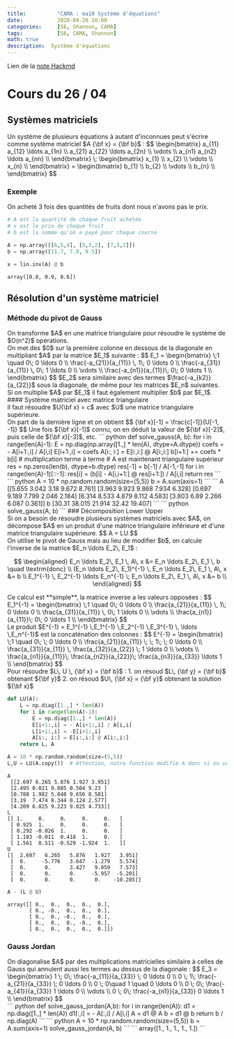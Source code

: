 ```yaml
---
title:          "CAMA : ma10 Système d'équations"
date:           2020-04-26 10:00
categories:     [S6, Shannon, CAMA]
tags:           [S6, CAMA, Shannon]
math: true
description:  Système d'équations
---
```

Lien de la [note Hackmd](https://hackmd.io/@lemasymasa/ryhz1KA3U)
# Cours du 26 / 04

## Systèmes matriciels
<div class="alert alert-danger" role="alert" markdown="1">
Un système de plusieurs équations à autant d'inconnues peut s'écrire comme système matriciel $A {\bf x} = {\bf b}$ : 
$$
\begin{bmatrix}
a_{11} a_{12} \ldots a_{1n} \\
a_{21} a_{22} \ldots a_{2n} \\
 \vdots \\
a_{n1} a_{n2} \ldots a_{nn} \\
\end{bmatrix}
\;
\begin{bmatrix}
x_{1} \\
x_{2} \\
\vdots \\
x_{n} \\
\end{bmatrix} =
\begin{bmatrix}
b_{1} \\
b_{2} \\
\vdots \\
b_{n} \\
\end{bmatrix}
$$
</div>

### Exemple
On acheté 3 fois des quantités de fruits dont nous n'avons pas le prix.
``` python
# A est la quantité de chaque fruit achetée
# x est le prix de chaque fruit
# b est la somme qu'on a payé pour chaque course

A = np.array([[6,5,4], [5,3,2], [7,3,2]])
b = np.array([11.7, 7.9, 9.5])

x = lin.inv(A) @ b
```
```
array([0.8, 0.9, 0.6])
```
## Résolution d'un système matriciel
### Méthode du pivot de Gauss
<div class="alert alert-info" role="alert" markdown="1">
On transforme $A$ en une matrice triangulaire pour résoudre le système de $O(n^2)$ opérations.
</div>
On met des $0$ sur la première colonne en dessous de la diagonale en multipliant $A$ par la matrice $E_1$ suivante : 
$$
E_1 = 
\begin{bmatrix}
\;1 \quad 0\; 0 \ldots 0 \\
\frac{-a_{21}}{a_{11}} \, 1\; 0  \ldots 0 \\
\frac{-a_{31}}{a_{11}} \, 0\; 1  \ldots 0 \\
\vdots \\
\frac{-a_{n1}}{a_{11}}\; 0\; 0  \ldots 1 \\
\end{bmatrix}
$$
$E_2$ sera similaire avec des termes $\frac{-a_{k2}}{a_{22}}$ sous la diagonale, de même pour les matrices $E_n$ suivantes.
<div class="alert alert-warning" role="alert" markdown="1">
Si on multiplie $A$ par $E_1$ il faut également multiplier $b$ par $E_1$.
</div>
#### Système matriciel avec matrice triangulaire
<div class="alert alert-info" role="alert" markdown="1">
Il faut résoudre $U{\bf x} = c$ avec $U$ une matrice triangulaire supérieure.
</div>
On part de la dernière ligne et on obtient
$$
{\bf x}[-1] = \frac{c[-1]}{U[-1, -1]}
$$
Une fois ${\bf x}[-1]$ connu, on en déduit la valeur de ${\bf x}[-2]$, puis celle de ${\bf x}[-3]$, etc.
``` python
def solve_gauss(A, b):
    for i in range(len(A)-1):
        E = np.diag(np.array([1.,] * len(A), dtype=A.dtype))
        coefs = - A[i+1:,i] / A[i,i]
        E[i+1:,i] = coefs
        A[i:, i:] = E[i:,i:] @ A[i:,i:]
        b[i+1:] += coefs * b[i]   # multiplication terme à terme
    # A est maintenant triangulaire supérieur
    res = np.zeros(len(b), dtype=b.dtype)
    res[-1] = b[-1] / A[-1,-1]
    for i in range(len(A)-1)[::-1]:
        res[i] = (b[i] - A[i,i+1:] @ res[i+1:]) / A[i,i]
    return res
```
``` python
A = 10 * np.random.random(size=(5,5))
b = A.sum(axis=1)
```
```
A
 [[5.655 3.042 3.18  9.672 8.761]
 [3.963 9.923 9.868 7.934 6.328]
 [0.697 9.189 7.799 2.046 2.184]
 [6.314 8.533 4.879 8.112 4.583]
 [3.803 6.89  2.266 6.087 0.361]] 
b
 [30.31  38.015 21.914 32.42  19.407]
```
``` python
solve_gauss(A, b)
```
### Décomposition Lower Upper
<div class="alert alert-info" role="alert" markdown="1">
Si on a besoin de résoudre plusieurs systèmes matriciels avec $A$, on décompose $A$ en un produit d'une matrice triangulaire inférieure et d'une matrice triangulaire supérieure.
$$
A = LU
$$
</div>
On utilise le pivot de Gauss mais au lieu de modifier $b$, on calcule l'inverse de la matrice $E_n \ldots E_2\, E_1$ : 

$$
\begin{aligned}
E_n \ldots E_2\, E_1 \, A\, x &= E_n \ldots E_2\, E_1 \, b \quad \textrm{donc} \\
(E_n \ldots E_2\, E_1)^{-1} \, E_n \ldots E_2\, E_1 \, A\, x &=  b \\
E_1^{-1} \, E_2^{-1} \ldots E_n^{-1} \; E_n \ldots E_2\, E_1 \, A\, x &=  b \\
\end{aligned}
$$
<div class="alert alert-warning" role="alert" markdown="1">
Ce calcul est **simple**, la matrice inverse a les valeurs opposées : 
$$
E_1^{-1} = 
\begin{bmatrix}
\;1 \quad 0\; 0 \ldots 0 \\
\frac{a_{21}}{a_{11}} \, 1\; 0  \ldots 0 \\
\frac{a_{31}}{a_{11}} \, 0\; 1  \ldots 0 \\
\vdots \\
\frac{a_{n1}}{a_{11}}\; 0\; 0  \ldots 1 \\
\end{bmatrix}
$$
</div>
<div class="alert alert-warning" role="alert" markdown="1">
Le produit $E^{-1} = E_1^{-1} \,E_1^{-1} \,E_2^{-1} \,E_3^{-1} \, \ldots \,E_n^{-1}$ est la concaténation des colonnes : 
$$
E^{-1} = 
\begin{bmatrix}
\;1 \quad 0\; \; 0 \ldots 0 \\
\frac{a_{21}}{a_{11}} \; \; 1\; \; 0  \ldots 0 \\
\frac{a_{31}}{a_{11}} \, \frac{a_{32}}{a_{22}}  \; 1  \ldots 0 \\
\vdots \\
\frac{a_{n1}}{a_{11}}\; \frac{a_{n2}}{a_{22}}\; \frac{a_{n3}}{a_{33}}  \ldots 1 \\
\end{bmatrix}
$$
</div>
Pour résoudre $L\, U \, {\bf x} = {\bf b}$ : 
1. on résoud $L\, {\bf y}  = {\bf b}$ obtenant ${\bf y}$ 
2. on résoud $U\, {\bf x} = {\bf y}$ obtenant la solution ${\bf x}$

``` python
def LU(A):
    L = np.diag([1.,] * len(A))
    for i in range(len(A)-1):
        E = np.diag([1.,] * len(A))
        E[i+1:,i] = - A[i+1:,i] / A[i,i]
        L[i+1:,i] = -E[i+1:,i]
        A[i:, i:] = E[i:,i:] @ A[i:,i:]
    return L, A
```
``` python
A = 10 * np.random.random(size=(5,5))
L,U = LU(A.copy())  # Attention, notre fonction modifie A donc si on veut le réutiliser il faut une copie
```
```
A
 [[2.697 6.265 5.876 1.927 3.951]
 [2.495 0.021 9.085 0.504 9.23 ]
 [0.788 1.982 5.048 9.656 8.581]
 [3.19  7.474 8.344 0.124 2.577]
 [4.209 6.825 9.223 9.025 4.733]]
L
[[ 1.     0.     0.     0.     0.   ]
 [ 0.925  1.     0.     0.     0.   ]
 [ 0.292 -0.026  1.     0.     0.   ]
 [ 1.183 -0.011  0.418  1.     0.   ]
 [ 1.561  0.511 -0.529 -1.924  1.   ]]
U
[[  2.697   6.265   5.876   1.927   3.951]
 [  0.     -5.776   3.647  -1.279   5.574]
 [  0.      0.      3.427   9.059   7.573]
 [  0.      0.      0.     -5.957  -5.201]
 [  0.      0.      0.      0.    -10.285]]
```
``` python
A - (L @ U)
```
```
array([[ 0.,  0.,  0.,  0.,  0.],
       [ 0., -0.,  0.,  0.,  0.],
       [ 0.,  0., -0.,  0.,  0.],
       [ 0.,  0.,  0., -0.,  0.],
       [ 0.,  0.,  0.,  0.,  0.]])
```
### Gauss Jordan
<div class="alert alert-info" role="alert" markdown="1">
On diagonalise $A$ par des multiplications matricielles similaire à celles de Gauss qui annulent aussi les termes au dessus de la diagonale : 
$$
E_3 = 
\begin{bmatrix}
1 \; 0\; \frac{-a_{11}}{a_{33}} \;  0 \ldots 0 \\
0 \; 1\; \frac{-a_{21}}{a_{33}} \;  0 \ldots 0 \\
0 \; 0\quad 1 \quad  0 \ldots 0 \\
0 \; 0\; \frac{-a_{41}}{a_{33}}  1 \ldots 0 \\
\vdots \\
0 \; 0\; \frac{-a_{n1}}{a_{33}}  0 \ldots 1 \\
\end{bmatrix}
$$
</div>
``` python
def solve_gauss_jordan(A,b):
    for i in range(len(A)):
        d1 = np.diag([1.,] * len(A))
        d1[:,i] = - A[:,i] / A[i,i]
        A = d1 @ A
        b = d1 @ b
    return b / np.diag(A)
```
``` python
A = 10 * np.random.random(size=(5,5))
b = A.sum(axis=1)
solve_gauss_jordan(A, b)
```
```
array([1., 1., 1., 1., 1.])
```